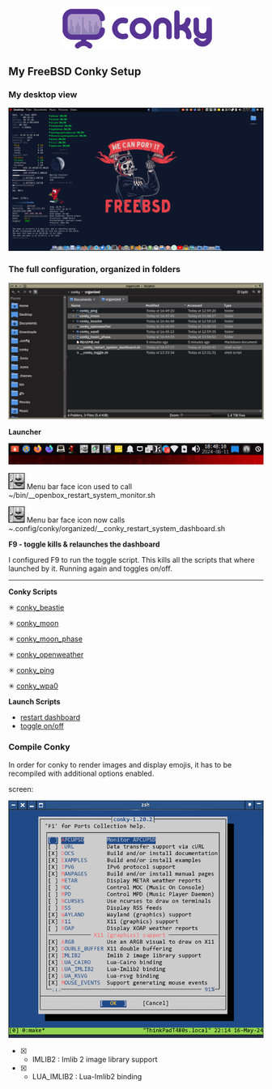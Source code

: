 <p align="center"><img width="300" src="./data/logo/conky-logotype-horizontal-violet.png"></p>

## My FreeBSD Conky Setup

### My desktop view

<p align="center"><img width="1900" src="./data/configs/full_config_ported.png"></p>

### The full configuration, organized in folders

![Dolphin Screenshot](./data/tee/folders_screen_large.png)


**Launcher**

![](./data/launcher/menu_bar.png)

![](./data/launcher/icon/preferences-desktop-text-to-speech.png)
Menu bar face icon used to call ~/bin/__openbox_restart_system_monitor.sh

![](./data/launcher/icon/preferences-desktop-text-to-speech.png)
Menu bar face icon now calls ~.config/conky/organized/__conky_restart_system_dashboard.sh

**F9 - toggle kills & relaunches the dashboard**

I configured F9 to run the toggle script. This  kills all the scripts that where launched by it. Running again and toggles on/off.

***
**Conky Scripts**


✳ [conky_beastie](conky_beastie/README.md)

✳ [conky_moon](conky_moon/README.md)

✳ [conky_moon_phase](conky_moon_phase/README.md)

✳ [conky_openweather](conky_openweather/README.md)

✳ [conky_ping](conky_ping/README.md)

✳ [conky_wpa0](conky_wpa0/README.md)


**Launch Scripts**

+ [restart dashboard](__conky_restart_system_dashboard.sh)
+ [toggle on/off](__conky_toggle.sh)

### Compile Conky

In order for conky to render images and display emojis, it has to be recompiled with additional options enabled.

screen:

![](./data/conky/compile_screen.png)

- [X] - IMLIB2 : Imlib 2 image library support
- [X] - LUA_IMLIB2 : Lua-Imlib2 binding
